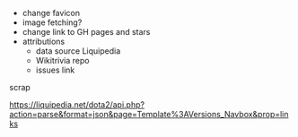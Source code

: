 - change favicon
- image fetching?
- change link to GH pages and stars
- attributions
  - data source Liquipedia
  - Wikitrivia repo
  - issues link


scrap

https://liquipedia.net/dota2/api.php?action=parse&format=json&page=Template%3AVersions_Navbox&prop=links